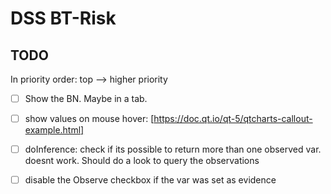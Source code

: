 # DSS BT-Risk

## TODO

In priority order: top --> higher priority

- [ ] Show the BN. Maybe in a tab.

- [ ]  show values on mouse hover: [https://doc.qt.io/qt-5/qtcharts-callout-example.html]

- [ ] doInference: check if its possible to return more than one observed var. doesnt work. Should do a look to query the observations

- [ ] disable the Observe checkbox if the var was set as evidence 

